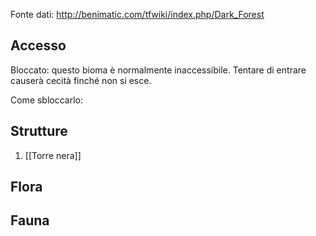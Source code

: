 Fonte dati: http://benimatic.com/tfwiki/index.php/Dark_Forest

## Accesso
Bloccato: questo bioma è normalmente inaccessibile. Tentare di entrare causerà cecità finché non si esce.

Come sbloccarlo:


## Strutture

1. [[Torre nera]]

## Flora


## Fauna
